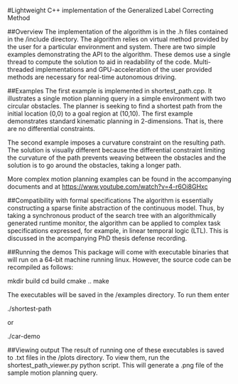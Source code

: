 #Lightweight C++ implementation of the Generalized Label Correcting Method

##Overview
The implementation of the algorithm is in the .h files contained in the /include directory. The algorithm relies on virtual method provided by the user for a particular environment and system. There are two simple examples demonstrating the API to the algorithm. These demos use a single thread to compute the solution to aid in readability of the code. Multi-threaded implementations and GPU-acceleration of the user provided methods are necessary for real-time autonomous driving. 

##Examples 
The first example is implemented in shortest_path.cpp. It illustrates a single motion planning query in a simple environment with two circular obstacles. The planner is seeking to find a shortest path from the initial location (0,0) to a goal region at (10,10). The first example demonstrates standard kinematic planning in 2-dimensions. That is, there are no differential constraints.

The second example imposes a curvature constraint on the resulting path. The solution is visually different because the differential constraint limiting the curvature of the path prevents weaving between the obstacles and the solution is to go around the obstacles, taking a longer path.

More complex motion planning examples can be found in the accompanying documents and at 
https://www.youtube.com/watch?v=4-r6Oi8GHxc

##Compatibility with formal specifications
The algorithm is essentially constructing a sparse finite abstraction of the continuous model. Thus, by taking a synchronous product of the search tree with an algorithmically generated runtime monitor, the algorithm can be applied to complex task specifications expressed, for example, in linear temporal logic (LTL). This is discussed in the acompanying PhD thesis defense recording.

##Running the demos
This package will come with executable binaries that will run on a 64-bit machine running linux. However, the source code can be recompiled as follows:

mkdir build
cd build
cmake ..
make

The executables will be saved in the /examples directory. To run them enter

./shortest-path

or 

./car-demo

##Viewing output
The result of running one of these executables is saved to .txt files in the /plots directory. To view them, run the shortest_path_viewer.py python script. This will generate a .png file of the sample motion planning query. 